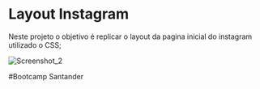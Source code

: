 # Layout Instagram

Neste projeto o objetivo é replicar o layout da pagina inicial do instagram utilizado o CSS;

![Screenshot_2](https://user-images.githubusercontent.com/87917605/171234244-d4d48f4c-1158-4aea-ad3f-a8fc5a57869d.png)



#Bootcamp Santander
